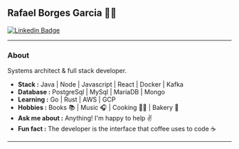 ## Rafael Borges Garcia 👨‍💻
[![Linkedin Badge](https://img.shields.io/badge/-Rafael_Borges_Garcia-blue?style=flat-square&logo=Linkedin&logoColor=white&link=https://www.linkedin.com/in/rafael-borges-garcia/)](https://www.linkedin.com/in/rafael-borges-garcia/) 

---------------------------------------------------------------------------------------------------------------------------------------------------------------------------------
### About
Systems architect & full stack developer.

-  **Stack :** Java | Node | Javascript | React | Docker | Kafka
-  **Database :** PostgreSql | MySql | MariaDB | Mongo
-  **Learning :** Go | Rust | AWS | GCP
-  **Hobbies :** Books :books: | Music :headphones: | Cooking :cook: | Bakery :bread:
-  **Ask me about :** Anything! I'm happy to help :v:
-  **Fun fact :** The developer is the interface that coffee uses to code :coffee:

---------------------------------------------------------------------------------------------------------------------------------------------------------------------------------

